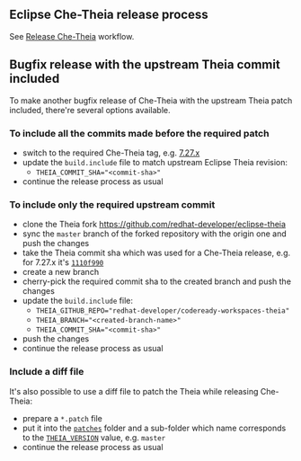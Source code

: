 ## Eclipse Che-Theia release process
See [Release Che-Theia](./.github/workflows/release.yml) workflow.

## Bugfix release with the upstream Theia commit included
To make another bugfix release of Che-Theia with the upstream Theia patch included, there're several options available.

### To include all the commits made before the required patch
- switch to the required Che-Theia tag, e.g. [7.27.x](https://github.com/eclipse/che-theia/blob/7.27.x)
- update the `build.include` file to match upstream Eclipse Theia revision:
  - `THEIA_COMMIT_SHA="<commit-sha>"`
- continue the release process as usual

### To include only the required upstream commit
- clone the Theia fork https://github.com/redhat-developer/eclipse-theia
- sync the `master` branch of the forked repository with the origin one and push the changes
- take the Theia commit sha which was used for a Che-Theia release, e.g. for 7.27.x it's [`1110f990`](https://github.com/eclipse/che-theia/blob/7.27.x/build.include#L17)
- create a new branch
- cherry-pick the required commit sha to the created branch and push the changes
- update the `build.include` file:
  - `THEIA_GITHUB_REPO="redhat-developer/codeready-workspaces-theia"`
  - `THEIA_BRANCH="<created-branch-name>"`
  - `THEIA_COMMIT_SHA="<commit-sha>"`
- push the changes
- continue the release process as usual

### Include a diff file
It's also possible to use a diff file to patch the Theia while releasing Che-Theia:
- prepare a `*.patch` file
- put it into the [`patches`](https://github.com/eclipse/che-theia/tree/master/dockerfiles/theia/src/patches) folder and a sub-folder which name corresponds to the [`THEIA_VERSION`](https://github.com/eclipse/che-theia/blob/7.27.x/build.include#L15) value, e.g. `master`
- continue the release process as usual
